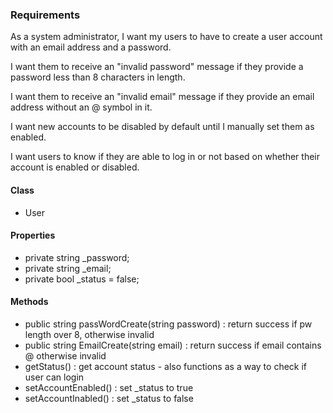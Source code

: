 ### Requirements
As a system administrator,
I want my users to have to create a user account with an email address and a password.

I want them to receive an "invalid password" message if they provide a
password less than 8 characters in length.

I want them to receive an "invalid email" message if they provide an email
address without an @ symbol in it.

I want new accounts to be disabled by default until I manually set them as enabled.

I want users to know if they are able to log in or not based on whether their
account is enabled or disabled.

#### Class
- User

#### Properties
- private string _password;
- private string _email;
- private bool _status = false;


#### Methods
- public string passWordCreate(string password) : return success if pw length over 8, otherwise invalid
- public string EmailCreate(string email) : return success if email contains @ otherwise invalid
- getStatus() : get account status - also functions as a way to check if user can login
- setAccountEnabled() : set _status to true
- setAccountInabled() : set _status to false